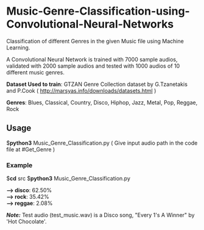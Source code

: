 # Music-Genre-Classification-using-Convolutional-Neural-Networks
Classification of different Genres in the given Music file using Machine Learning.

A Convolutional Neural Network is trained with 7000 sample audios, validated with 2000 sample audios and tested with 1000 audios of 10 different music genres.
  
**Dataset Used to train**: GTZAN Genre Collection dataset by G.Tzanetakis and P.Cook ( http://marsyas.info/downloads/datasets.html )  

**Genres**: Blues, Classical, Country, Disco, Hiphop, Jazz, Metal, Pop, Reggae, Rock  
             
## Usage
$**python3**  Music_Genre_Classification.py ( Give input audio path in the code file at #Get_Genre )
  
### Example
$**cd**  src
$**python3**  Music_Genre_Classification.py

**--> disco**: 62.50%  
**--> rock**:  35.42%  
**--> reggae**: 2.08%  
   
***Note:*** Test audio (test_music.wav) is a Disco song, "Every 1's A Winner" by 'Hot Chocolate'.
